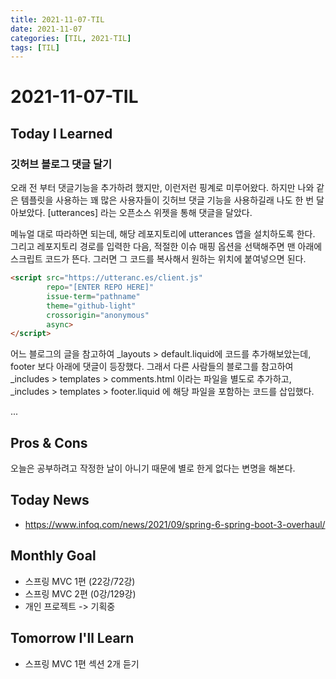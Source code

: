 ```yaml
---
title: 2021-11-07-TIL
date: 2021-11-07
categories: [TIL, 2021-TIL]
tags: [TIL]
---
```


# 2021-11-07-TIL

## Today I Learned

### 깃허브 블로그 댓글 달기

오래 전 부터 댓글기능을 추가하려 했지만, 이런저런 핑계로 미루어왔다. 하지만 나와 같은 템플릿을 사용하는 꽤 많은 사용자들이 깃허브 댓글 기능을 사용하길래 나도 한 번 달아보았다. [utterances] 라는 오픈소스 위젯을 통해 댓글을 달았다.

메뉴얼 대로 따라하면 되는데, 해당 레포지토리에 utterances 앱을 설치하도록 한다. 그리고 레포지토리 경로를 입력한 다음, 적절한 이슈 매핑 옵션을 선택해주면 맨 아래에 스크립트 코드가 뜬다. 그러면 그 코드를 복사해서 원하는 위치에 붙여넣으면 된다.

```html
<script src="https://utteranc.es/client.js"
        repo="[ENTER REPO HERE]"
        issue-term="pathname"
        theme="github-light"
        crossorigin="anonymous"
        async>
</script>
```

어느 블로그의 글을 참고하여 _layouts > default.liquid에 코드를 추가해보았는데, footer 보다 아래에 댓글이 등장했다. 그래서 다른 사람들의 블로그를 참고하여 _includes > templates > comments.html 이라는 파일을 별도로 추가하고,  _includes > templates > footer.liquid 에 해당 파일을 포함하는 코드를 삽입했다.

...

## Pros & Cons

오늘은 공부하려고 작정한 날이 아니기 때문에 별로 한게 없다는 변명을 해본다.

## Today News

- https://www.infoq.com/news/2021/09/spring-6-spring-boot-3-overhaul/

## Monthly Goal

- 스프링 MVC 1편 (22강/72강)
- 스프링 MVC 2편 (0강/129강)
- 개인 프로젝트 -> 기획중

## Tomorrow I'll Learn

- 스프링 MVC 1편 섹션 2개 듣기